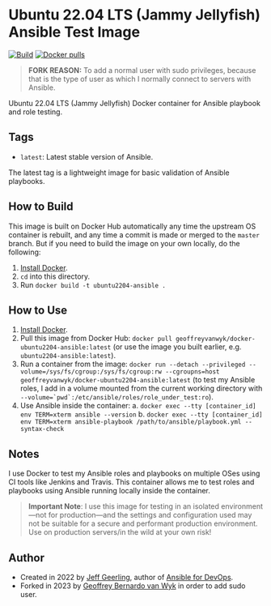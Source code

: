 # Ubuntu 22.04 LTS (Jammy Jellyfish) Ansible Test Image

[![Build](https://github.com/geoffreyvanwyk/docker-ubuntu2204-ansible/workflows/Build/badge.svg?branch=master&event=push)](https://github.com/geoffreyvanwyk/docker-ubuntu2204-ansible/actions?query=workflow%3ABuild) [![Docker pulls](https://img.shields.io/docker/pulls/geoffreyvanwyk/docker-ubuntu2204-ansible)](https://hub.docker.com/r/geoffreyvanwyk/docker-ubuntu2204-ansible/)

> **FORK REASON:** To add a normal user with sudo privileges, because that is
> the type of user as which I normally connect to servers with Ansible.

Ubuntu 22.04 LTS (Jammy Jellyfish) Docker container for Ansible playbook and role testing.

## Tags

- `latest`: Latest stable version of Ansible.

The latest tag is a lightweight image for basic validation of Ansible playbooks.

## How to Build

This image is built on Docker Hub automatically any time the upstream OS container is rebuilt, and any time a commit is made or merged to the `master` branch. But if you need to build the image on your own locally, do the following:

  1. [Install Docker](https://docs.docker.com/install/).
  2. `cd` into this directory.
  3. Run `docker build -t ubuntu2204-ansible .`

## How to Use

  1. [Install Docker](https://docs.docker.com/engine/installation/).
  2. Pull this image from Docker Hub: `docker pull geoffreyvanwyk/docker-ubuntu2204-ansible:latest` (or use the image you built earlier, e.g. `ubuntu2204-ansible:latest`).
  3. Run a container from the image: `docker run --detach --privileged --volume=/sys/fs/cgroup:/sys/fs/cgroup:rw --cgroupns=host geoffreyvanwyk/docker-ubuntu2204-ansible:latest` (to test my Ansible roles, I add in a volume mounted from the current working directory with ``--volume=`pwd`:/etc/ansible/roles/role_under_test:ro``).
  4. Use Ansible inside the container:
    a. `docker exec --tty [container_id] env TERM=xterm ansible --version`
    b. `docker exec --tty [container_id] env TERM=xterm ansible-playbook /path/to/ansible/playbook.yml --syntax-check`

## Notes

I use Docker to test my Ansible roles and playbooks on multiple OSes using CI tools like Jenkins and Travis. This container allows me to test roles and playbooks using Ansible running locally inside the container.

> **Important Note**: I use this image for testing in an isolated environment—not for production—and the settings and configuration used may not be suitable for a secure and performant production environment. Use on production servers/in the wild at your own risk!

## Author

* Created in 2022 by [Jeff Geerling](https://www.jeffgeerling.com/), author of [Ansible for DevOps](https://www.ansiblefordevops.com/).
* Forked in 2023 by [Geoffrey Bernardo van Wyk](https://geoffreyvanwyk.dev) in order to add sudo user.
